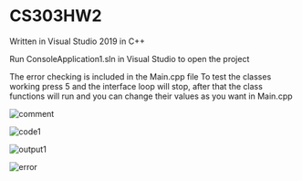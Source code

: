 # CS303HW2
Written in Visual Studio 2019 in C++

Run ConsoleApplication1.sln in Visual Studio to open the project

The error checking is included in the Main.cpp file
To test the classes working press 5 and the interface loop will stop, after that the class functions will run and you can change their values as you want in Main.cpp

![comment](https://user-images.githubusercontent.com/90886151/196621121-1fa13e4b-0b55-4279-8d71-709fd00a36c1.png)

![code1](https://user-images.githubusercontent.com/90886151/196621136-202de4c2-85be-48cf-9789-08d27cfa7050.png)

![output1](https://user-images.githubusercontent.com/90886151/196621140-53c7c264-c14d-4521-81cf-6a5217693eed.png)

![error](https://user-images.githubusercontent.com/90886151/196621294-8e2ca474-ad06-4a9f-a060-494ecafa1b37.png)

